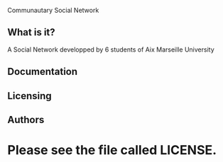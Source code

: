 Communautary Social Network

  What is it?
  -----------
A Social Network developped by 6 students of Aix Marseille University


  Documentation
  -------------


  Licensing
  ---------
  
  
  Authors
  --------

  Please see the file called LICENSE.
=======
